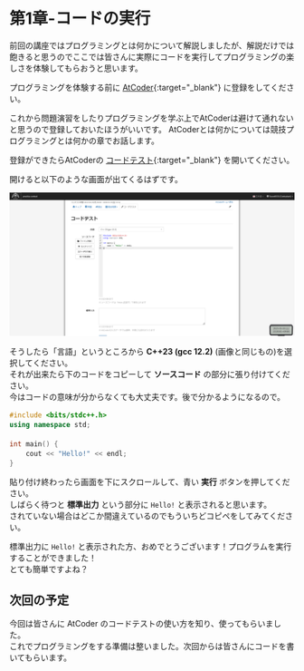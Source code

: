 # 第1章-コードの実行

前回の講座ではプログラミングとは何かについて解説しましたが、解説だけでは飽きると思うのでここでは皆さんに実際にコードを実行してプログラミングの楽しさを体験してもらおうと思います。

プログラミングを体験する前に [AtCoder](https://atcoder.jp){:target="_blank"} に登録をしてください。  
<!-- TODO: 登録の仕方 -->
これから問題演習をしたりプログラミングを学ぶ上でAtCoderは避けて通れないと思うので登録しておいたほうがいいです。
AtCoderとは何かについては競技プログラミングとは何かの章でお話します。

登録ができたらAtCoderの [コードテスト](https://atcoder.jp/contests/practice/custom_test){:target="_blank"} を開いてください。

開けると以下のような画面が出てくるはずです。

<!-- TODO: コードテスト以外 -->
![コードテスト](custom_test.png)

そうしたら「言語」というところから **C++23 (gcc 12.2)** (画像と同じもの)を選択してください。  
それが出来たら下のコードをコピーして **ソースコード** の部分に張り付けてください。  
今はコードの意味が分からなくても大丈夫です。後で分かるようになるので。

```cpp
#include <bits/stdc++.h>
using namespace std;

int main() {
    cout << "Hello!" << endl;
}
```

貼り付け終わったら画面を下にスクロールして、青い **実行** ボタンを押してください。  
しばらく待つと **標準出力** という部分に `Hello!` と表示されると思います。  
されていない場合はどこか間違えているのでもういちどコピペをしてみてください。

標準出力に `Hello!` と表示された方、おめでとうございます！プログラムを実行することができました！  
とても簡単ですよね？

## 次回の予定

今回は皆さんに AtCoder のコードテストの使い方を知り、使ってもらいました。  
これでプログラミングをする準備は整いました。次回からは皆さんにコードを書いてもらいます。
